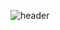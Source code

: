 ![header](https://capsule-render.vercel.app/api?type=soft&color=gradient&height=300&section=header&text=AION)
